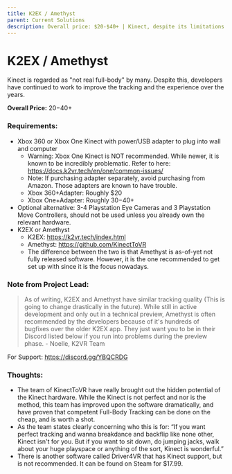 ```yaml
---
title: K2EX / Amethyst
parent: Current Solutions
description: Overall price: $20-$40+ | Kinect, despite its limitations can do much more than most users think on a very tight budget.
---
```


# K2EX / Amethyst
Kinect is regarded as "not real full-body" by many. Despite this, developers have continued to work to improve the tracking and the experience over the years.

**Overall Price:** $20-$40+

### Requirements:
* Xbox 360 or Xbox One Kinect with power/USB adapter to plug into wall and computer
  * Warning: Xbox One Kinect is NOT recommended. While newer, it is known to be incredibly problematic. Refer to here: https://docs.k2vr.tech/en/one/common-issues/
  * Note: If purchasing adapter separately, avoid purchasing from Amazon. Those adapters are known to have trouble.
  * Xbox 360+Adapter: Roughly $20
  * Xbox One+Adapter: Roughly $30-$40+
* Optional alternative: 3-4 Playstation Eye Cameras and 3 Playstation Move Controllers, should not be used unless you already own the relevant hardware.
* K2EX or Amethyst
  * K2EX: https://k2vr.tech/index.html
  * Amethyst: https://github.com/KinectToVR
  * The difference between the two is that Amethyst is as-of-yet not fully released software. However, it is the one recommended to get set up with since it is the focus nowadays.

### Note from Project Lead:
> As of writing, K2EX and Amethyst have similar tracking quality (This is going to change drastically in the future). While still in active development and only out in a technical preview, Amethyst is often recommended by the developers because of it's hundreds of bugfixes over the older K2EX app. They just want you to be in their Discord listed below if you run into problems during the preview phase. - Noelle, K2VR Team

For Support: https://discord.gg/YBQCRDG

### Thoughts:
* The team of KinectToVR have really brought out the hidden potential of the Kinect hardware. While the Kinect is not perfect and nor is the method, this team has improved upon the software dramatically, and have proven that competent Full-Body Tracking can be done on the cheap, and is worth a shot.
* As the team states clearly concerning who this is for: “If you want perfect tracking and wanna breakdance and backflip like none other, Kinect isn't for you. But if you want to sit down, do jumping jacks, walk about your huge playspace or anything of the sort, Kinect is wonderful.”
* There is another software called Driver4VR that has Kinect support, but is not recommended. It can be found on Steam for $17.99.

